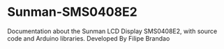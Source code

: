 # Sunman-SMS0408E2
Documentation about the Sunman LCD Display SMS0408E2, with source code and Arduino libraries.
Developed By Filipe Brandao 
